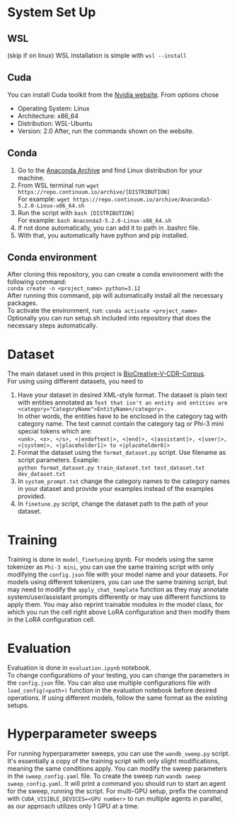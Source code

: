 # System Set Up
## WSL
(skip if on linux)
WSL installation is simple with ```wsl --install```
## Cuda
You can install Cuda toolkit from the [Nvidia website](https://developer.nvidia.com/cuda-downloads).
From options chose
* Operating System: Linux
* Architecture: x86_64
* Distribution: WSL-Ubuntu
* Version: 2.0
After, run the commands shown on the website.
## Conda
1. Go to the [Anaconda Archive](https://repo.anaconda.com/archive/) and find Linux distribution for your machine.
2. From WSL terminal run ```wget https://repo.continuum.io/archive/[DISTRIBUTION]```  
For example: ```wget https://repo.continuum.io/archive/Anaconda3-5.2.0-Linux-x86_64.sh```
3. Run the script with ```bash [DISTRIBUTION]```  
For example: ```bash Anaconda3-5.2.0-Linux-x86_64.sh```
4. If not done automatically, you can add it to path in .bashrc file.
5. With that, you automatically have python and pip installed.
## Conda environment
After cloning this repository, you can create a conda environment with the following command:  
```conda create -n <project_name> python=3.12```  
After running this command, pip will automatically install all the necessary packages.  
To activate the environment, run: ```conda activate <project_name>```  
Optionally you can run setup.sh included into repository that does the necessary steps automatically.
# Dataset
The main dataset used in this project is [BioCreative-V-CDR-Corpus](https://github.com/JHnlp/BioCreative-V-CDR-Corpus/tree/master).  
For using using different datasets, you need to
1. Have your dataset in desired XML-style format. The dataset is plain text with entities annotated as 
```Text that isn't an entity and entities are <category="CategoryName">EntityName</category>.```  
In other words, the entities have to be enclosed in the category tag with category name. The text cannot contain the category tag or
Phi-3 mini special tokens which are:  
```<unk>, <s>, </s>, <|endoftext|>, <|end|>, <|assistant|>, <|user|>, <|system|>, <|placeholder1|> to <|placeholder6|>```
2. Format the dataset using the ```format_dataset.py``` script. Use filename as script parameters. Example:  
```python format_dataset.py train_dataset.txt test_dataset.txt dev_dataset.txt```
3. In ```system_prompt.txt``` change the category names to the category names in your dataset and provide your examples instead of the examples provided.
4. In ```finetune.py``` script, change the dataset path to the path of your dataset.
# Training
Training is done in ```model_finetuning``` ipynb.
For models using the same tokenizer as ```Phi-3 mini```, you can use the same training script with only modifying the ```config.json``` file with your model name and your datasets.
For models using different tokenizers, you can use the same training script, but may need to modify the ```apply_chat_template``` function as they may annotate system/user/assistant prompts differently or may use different functions to apply them.
You may also reprint trainable modules in the model class, for which you run the cell right above LoRA configuration and then modify them in the LoRA configuration cell.
# Evaluation
Evaluation is done in ```evaluation.ipynb``` notebook.  
To change configurations of your testing, you can change the parameters in the ```config.json``` file.
You can also use multiple configurations file with ```load_config(<path>)``` function in the evaluation notebook before desired operations.
If using different models, follow the same format as the existing setups.
# Hyperparameter sweeps
For running hyperparameter sweeps, you can use the ```wandb_sweep.py``` script.
It's essentially a copy of the training script with only slight modifications, meaning the same conditions apply.
You can modify the sweep parameters in the ```sweep_config.yaml``` file.
To create the sweep run ```wandb sweep sweep_config.yaml```.
It will print a command you should run to start an agent for the sweep, running the script.
For multi-GPU setup, prefix the command with ```CUDA_VISIBLE_DEVICES=<GPU number>``` to run multiple agents in parallel, as our approach utilizes only 1 GPU at a time.